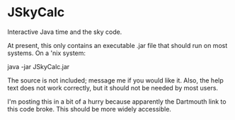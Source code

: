 # JSkyCalc
Interactive Java time and the sky code.  

At present, this only contains an executable .jar file that should run on most systems.  On a 'nix system:

java -jar JSkyCalc.jar

The source is not included; message me if you would like it.  Also, the help text does not work correctly, but it should not be needed by most users.

I'm posting this in a bit of a hurry because apparently the Dartmouth link to this code broke.  This should be more widely accessible.

